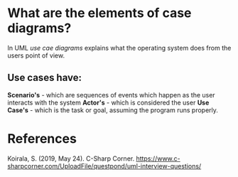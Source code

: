 # What are the elements of case diagrams? 

In UML *use cae diagrams* explains what the 
operating system does from the users point 
of view. 

## Use cases have:
**Scenario's** - which are sequences of events which happen 
		 as the user interacts with the system 
**Actor's** - which is considered the user 
**Use Case's** - which is the task or goal, assuming the program 
		 runs properly. 

# References 
Koirala, S. (2019, May 24). C-Sharp Corner. <https://www.c-sharpcorner.com/UploadFile/questpond/uml-interview-questions/> 

 
